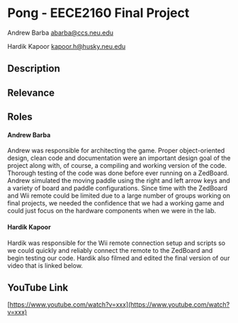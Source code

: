 Pong - EECE2160 Final Project
=============================

Andrew Barba [abarba@ccs.neu.edu](abarba@ccs.neu.edu)

Hardik Kapoor [kapoor.h@husky.neu.edu](kapoor.h@husky.neu.edu)

## Description

## Relevance

## Roles

#### Andrew Barba
Andrew was responsible for architecting the game. Proper object-oriented design, clean code and documentation were an important design goal of the project along with, of course, a compiling and working version of the code. Thorough testing of the code was done before ever running on a ZedBoard. Andrew simulated the moving paddle using the right and left arrow keys and a variety of board and paddle configurations. Since time with the ZedBoard and Wii remote could be limited due to a large number of groups working on final projects, we needed the confidence that we had a working game and could just focus on the hardware components when we were in the lab.

#### Hardik Kapoor
Hardik was responsible for the Wii remote connection setup and scripts so we could quickly and reliably connect the remote to the ZedBoard and begin testing our code. Hardik also filmed and edited the final version of our video that is linked below.

## YouTube Link

[https://www.youtube.com/watch?v=xxx](https://www.youtube.com/watch?v=xxx)
